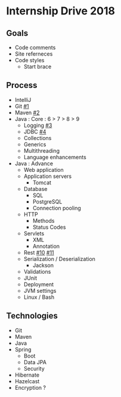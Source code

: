 # Internship Drive 2018

## Goals

* Code comments
* Site referneces
* Code styles
  * Start brace 

## Process

* IntelliJ
* Git [#1](https://github.com/locationguru-solutions/internship-drive-2018/issues/1)
* Maven [#2](https://github.com/locationguru-solutions/internship-drive-2018/issues/2)
* Java : Core : 6 > 7 > 8 > 9
  * Logging [#3](https://github.com/locationguru-solutions/internship-drive-2018/issues/3)
  * JDBC [#4](https://github.com/locationguru-solutions/internship-drive-2018/issues/4)
  * Collections
  * Generics
  * Multithreading
  * Language enhancements
* Java : Advance
  * Web application
  * Application servers
    * Tomcat
  * Database
    * SQL
    * PostgreSQL
    * Connection pooling
  * HTTP
    * Methods
    * Status Codes
  * Servlets
    * XML
    * Annotation
  * Rest [#10](https://github.com/locationguru-solutions/internship-drive-2018/issues/10) [#11](https://github.com/locationguru-solutions/internship-drive-2018/issues/11)
  * Serialization / Deserialization
    * Jackson
  * Validations
  * JUnit
  * Deployment
  * JVM settings
  * Linux / Bash

## Technologies

* Git
* Maven
* Java
* Spring
  * Boot
  * Data JPA
  * Security
* Hibernate
* Hazelcast
* Encryption ?
